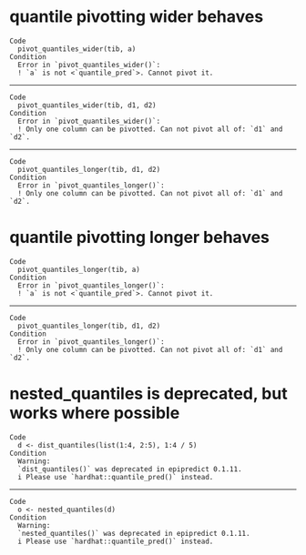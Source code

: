 # quantile pivotting wider behaves

    Code
      pivot_quantiles_wider(tib, a)
    Condition
      Error in `pivot_quantiles_wider()`:
      ! `a` is not <`quantile_pred`>. Cannot pivot it.

---

    Code
      pivot_quantiles_wider(tib, d1, d2)
    Condition
      Error in `pivot_quantiles_wider()`:
      ! Only one column can be pivotted. Can not pivot all of: `d1` and `d2`.

---

    Code
      pivot_quantiles_longer(tib, d1, d2)
    Condition
      Error in `pivot_quantiles_longer()`:
      ! Only one column can be pivotted. Can not pivot all of: `d1` and `d2`.

# quantile pivotting longer behaves

    Code
      pivot_quantiles_longer(tib, a)
    Condition
      Error in `pivot_quantiles_longer()`:
      ! `a` is not <`quantile_pred`>. Cannot pivot it.

---

    Code
      pivot_quantiles_longer(tib, d1, d2)
    Condition
      Error in `pivot_quantiles_longer()`:
      ! Only one column can be pivotted. Can not pivot all of: `d1` and `d2`.

# nested_quantiles is deprecated, but works where possible

    Code
      d <- dist_quantiles(list(1:4, 2:5), 1:4 / 5)
    Condition
      Warning:
      `dist_quantiles()` was deprecated in epipredict 0.1.11.
      i Please use `hardhat::quantile_pred()` instead.

---

    Code
      o <- nested_quantiles(d)
    Condition
      Warning:
      `nested_quantiles()` was deprecated in epipredict 0.1.11.
      i Please use `hardhat::quantile_pred()` instead.

